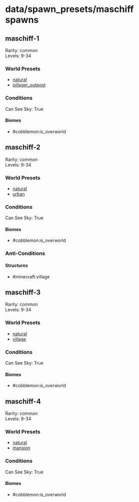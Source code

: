 # data/spawn_presets/maschiff spawns  
  
## maschiff-1  
Rarity: common  
Levels: 9-34  
  
### World Presets  
* [natural](data/spawn_data/natural.md)  
* [pillager_outpost](data/spawn_data/pillager_outpost.md)  
  
### Conditions  
Can See Sky: True  
  
#### Biomes  
  * #cobblemon:is_overworld
  
  
## maschiff-2  
Rarity: common  
Levels: 9-34  
  
### World Presets  
* [natural](data/spawn_data/natural.md)  
* [urban](data/spawn_data/urban.md)  
  
### Conditions  
Can See Sky: True  
  
#### Biomes  
  * #cobblemon:is_overworld
  
  
### Anti-Conditions  
  
#### Structures  
  * #minecraft:village
  
  
## maschiff-3  
Rarity: common  
Levels: 9-34  
  
### World Presets  
* [natural](data/spawn_data/natural.md)  
* [village](data/spawn_data/village.md)  
  
### Conditions  
Can See Sky: True  
  
#### Biomes  
  * #cobblemon:is_overworld
  
  
## maschiff-4  
Rarity: common  
Levels: 9-34  
  
### World Presets  
* [natural](data/spawn_data/natural.md)  
* [mansion](data/spawn_data/mansion.md)  
  
### Conditions  
Can See Sky: True  
  
#### Biomes  
  * #cobblemon:is_overworld
  
